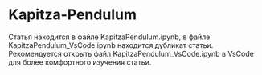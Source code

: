# Kapitza-Pendulum

Статья находится в файле KapitzaPendulum.ipynb, в файле KapitzaPendulum_VsCode.ipynb находится дубликат статьи.
Рекомендуется открыть файл KapitzaPendulum_VsCode.ipynb в VsCode для более комфортного изучения статьи.

